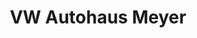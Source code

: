 ---
title: "VW Autohaus Meyer"
url: /tostedt/vw-autohaus-meyer-friedrich-vorwerk-strasse/
shop: Autohaus
---